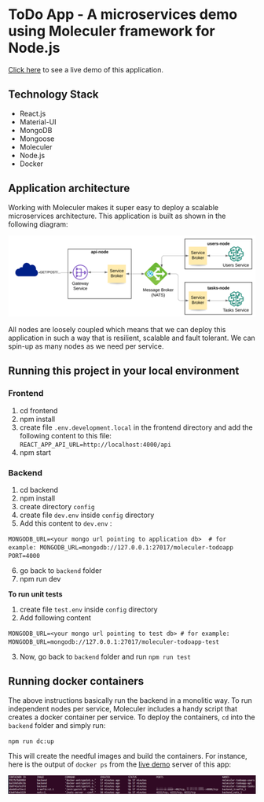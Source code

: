 # ToDo App - A microservices demo using Moleculer framework for Node.js

[Click here](http://nery.tech/moleculer-todoapp/) to see a live demo of this application.

## Technology Stack

* React.js
* Material-UI
* MongoDB
* Mongoose
* Moleculer
* Node.js
* Docker

## Application architecture

Working with Moleculer makes it super easy to deploy a scalable microservices architecture. This application is built as shown in the following diagram:

![Architecture](./docs/architecture.png)

All nodes are loosely coupled which means that we can deploy this application in such a way that is resilient, scalable and fault tolerant. We can spin-up as many nodes as we need per service.


## Running this project in your local environment

### Frontend

1. cd frontend
1. npm install
1. create file `.env.development.local` in the frontend directory and add the following content to this file:  `REACT_APP_API_URL=http://localhost:4000/api`
1. npm start

### Backend

1. cd backend
1. npm install
1. create directory `config`
1. create file `dev.env` inside `config` directory
1. Add this content to `dev.env` : 

`
MONGODB_URL=<your mongo url pointing to application db>  # for example: MONGODB_URL=mongodb://127.0.0.1:27017/moleculer-todoapp
PORT=4000
`

6. go back to `backend` folder
7. npm run dev

**To run unit tests**

1. create file `test.env` inside `config` directory
1. Add following content 

`
MONGODB_URL=<your mongo url pointing to test db> # for example: MONGODB_URL=mongodb://127.0.0.1:27017/moleculer-todoapp-test
`

3. Now, go back to `backend` folder and run `npm run test`

## Running docker containers

The above instructions basically run the backend in a monolitic way. To run independent nodes per service, Moleculer includes a handy script that creates a docker container per service. To deploy the containers, `cd` into the `backend` folder and simply run:

`npm run dc:up`

This will create the needful images and build the containers. For instance, here is the output of `docker ps` from the [live demo](http://nery.tech/moleculer-todoapp/) server of this app:


![Architecture](./docs/dockerps.png)
